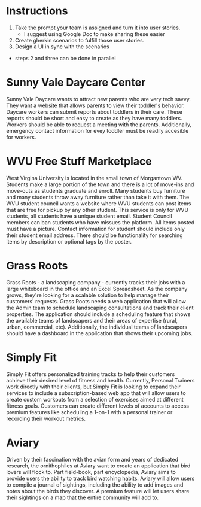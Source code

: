 # Instructions
1. Take the prompt your team is assigned and turn it into user stories.
    - I suggest using Google Doc to make sharing these easier
2. Create gherkin scenarios to fulfill those user stories.
3. Design a UI in sync with the scenarios
- steps 2 and three can be done in parallel


# Sunny Vale Daycare Center
Sunny Vale Daycare wants to attract new parents who are very tech savvy. They want a website that allows parents to view their toddler's behavior. Daycare workers can submit reports about toddlers in their care. These reports should be short and easy to create as they have many toddlers. Workers should be able to request a meeting with the parents. Additionally, emergency contact information for evey toddler must be readily accesible for workers.

# WVU Free Stuff Marketplace
West Virgina University is located in the small town of Morgantown WV. Students make a large portion of the town and there is a lot of move-ins and move-outs as students graduate and enroll. Many students buy furniture and many students throw away furniture rather than take it with them. The WVU student council wants a website where WVU students can post items that are free for pickup by any other student. This service is only for WVU students, all students have a unique student email. Student Council members can ban students who have missues the platform. All items posted must have a picture. Contact information for student should include only their student email address. There should be functionality for searching items by description or optional tags by the poster.


# Grass Roots
Grass Roots - a landscaping company - currently tracks their jobs with a large whiteboard in the office and an Excel Spreadsheet. As the company grows, they're looking for a scalable solution to help manage their customers' requests. Grass Roots needs a web application that will allow the Admin team to schedule landscaping consultations and track their client properties. The application should include a scheduling feature that shows the available teams of landscapers and their areas of expertise (rural, urban, commercial, etc). Additionally, the individual teams of landscapers should have a dashboard in the application that shows their upcoming jobs.


# Simply Fit
Simply Fit offers personalized training tracks to help their customers achieve their desired level of fitness and health. Currently, Personal Trainers work directly with their clients, but Simply Fit is looking to expand their services to include a subscription-based web app that will allow users to create custom workouts from a selection of exercises aimed at different fitness goals. Customers can create different levels of accounts to access premium features like scheduling a 1-on-1 with a personal trainer or recording their workout metrics. 


# Aviary
Driven by their fascination with the avian form and years of dedicated research, the ornithophiles at Aviary want to create an application that bird lovers will flock to. Part field-book, part encyclopedia, Aviary aims to provide users the ability to track bird watching habits. Aviary will allow users to compile a journal of sightings, including the ability to add images and notes about the birds they discover. A premium feature will let users share their sightings on a map that the entire community will add to. 

